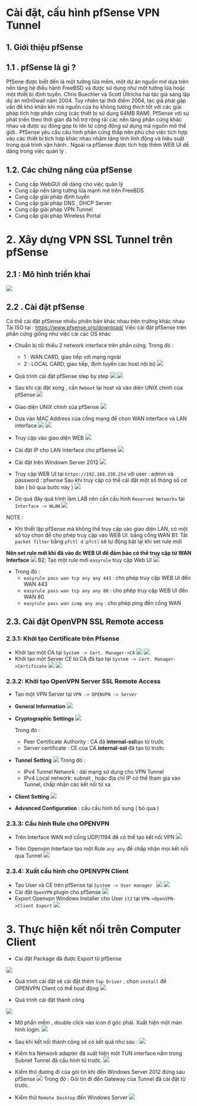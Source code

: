

# Cài đặt, cấu hình pfSense VPN Tunnel 


## 1. Giới thiệu pfSense

## 1.1 . pfSense là gì ?
PfSene được biết đến là một tường lửa mềm, một dự án nguồn mở dựa trên nền tảng hệ điều hành FreeBSD và được sử dụng như một tường lửa hoặc một thiết bị định tuyến. Chris Buechler và Scott Ullricha hai tác giả sáng lập dự án m0n0wall năm 2004. Tuy nhiên tại thời điểm 2004, tác giả phải gặp vấn đề khó khăn khi mã nguồn của họ không tương thích tốt với các giải pháp tích hợp phần cứng (các thiết bị sử dụng 64MB RAM). PfSense với sự phát triển theo thời gian đã hỗ trợ rộng rãi các nền tảng phần cứng khác nhau và được sự đóng góp to lớn từ cộng động sử dụng mã nguồn mở thế giới.. PfSense yêu cầu cấu hình phần cứng thấp nên phù cho việc tích hợp vào các thiết bị tích hợp khác nhau nhằm tăng tính linh động và hiệu suất trong quá trình vận hành.. Ngoài ra pfSense được tích hợp thêm WEB UI dễ dàng trong việc quản lý .

## 1.2. Các chứng năng của pfSense
- Cung cấp WebGUI dễ dàng cho việc quản lý
- Cung cấp nền tảng tường lửa mạnh mẽ trên FreeBDS
- Cung cấp giải pháp định tuyến 
- Cung cấp giải pháp DNS , DHCP Server
- Cung cấp giải pháp VPN Tunnel
- Cung cấp giải pháp Wireless Portal


# 2. Xây dựng VPN SSL Tunnel trên pfSense

## 2.1 : Mô hình triển khai
![](https://i.imgur.com/sQMW2AP.png)

## 2.2 . Cài đặt pfSense 

Có thể cài đặt pfSense nhiều phiên bản khác nhau trên trường khác nhau 
Tải ISO tại : https://www.pfsense.org/download/
Việc cài đặt pfSense trên phần cứng giống như việc cài các OS khác

- Chuẩn bị tối thiểu 2 network interface trên phần cứng. 
Trong đó :
	- 1 : WAN CARD, giao tiếp với mạng ngoài
	- 2 : LOCAL CARD, giao tiếp, định tuyến các host nội bộ
![](https://i.imgur.com/wF4Cqy2.png)

- Quá trình cài đặt pfSense step by step
![](https://i.imgur.com/wot5i4C.png)
![](https://i.imgur.com/mOqy6BX.png)

- Sau khi cài đặt xong , cần `Reboot` lại host và vào diện UNIX chính của pfSense
![](https://i.imgur.com/jpvK9zC.png)

- Giao diện UNIX chỉnh sủa pfSense
![](https://i.imgur.com/Efj27f2.png)

- Dựa vào MAC Address của cổng mạng để chọn WAN interface và LAN interface 
![](https://i.imgur.com/VszWDU2.png)
![](https://i.imgur.com/hIRHE4l.png)

- Truy cập vào giao diện WEB
![](https://i.imgur.com/1lqpjjf.png)

- Cài đặt IP cho LAN Interface cho pfSense
![](https://i.imgur.com/oR4yxQ4.png)
- Cài đặt trên Windown Server 2012
![](https://i.imgur.com/V5T9bBe.png)
- Truy cập WEB UI tại `https://192.168.230.254` với user : admin và password : pfsense 
Sau khi truy cập có thể cài đặt một số thông số cơ bản ( bỏ qua bước này )
![](https://i.imgur.com/9TMR4bN.png)

- Do quá đây quá trình làm LAB nên cần cấu hình `Reserved Networks` tại `Interface -> WLAN`
![](https://i.imgur.com/xndRyfS.png)

NOTE : 
- Khi thiết lập pfSense mà không thể truy cập vào giao diện LAN, có một số tùy chọn để cho phép truy cập vào WEB UI. bằng cổng WAN
B1: Tắt `packet filter` bằng `pfctl d` :`pfctl` sẽ tự động bật lại khi set rule mới 

**Nên set rule mới khi đã vào đc WEB UI để đảm bảo có thể truy cập từ WAN Interface**
![](https://i.imgur.com/agxOL97.png)
B2; Tạo một rule mới `easyrule` truy cập Web UI
![](https://i.imgur.com/rob8par.png)
- Trong đó :
	- `easyrule pass wan tcp any any 443` : cho phép truy cập WEB UI đến WAN 443
	- `easyrule pass wan tcp any any 80` : cho phép truy cập WEB UI đến WAN 80
	- `easyrule pass wan icmp any any` : cho phép ping đến cổng WAN

## 2.3. Cài đặt OpenVPN SSL Remote access

### 2.3.1:  Khởi tạo Certificate trên Pfsense

- Khởi tạo một CA tại `System -> Cert. Manager->CA`
![](https://i.imgur.com/TRvV4Q9.png)
![](https://i.imgur.com/PWyn9BI.png)
- Khởi tạo một Server CE từ CA đã tạo  tại `System -> Cert. Manager->Certificate`
![](https://i.imgur.com/mKFhsLj.png)
![](https://i.imgur.com/GnuR0FN.png)

### 2.3.2: Khởi tạo OpenVPN Server SSL Remote Access
- Tạo một VPN Server tại `VPN -> OPENVPN -> Server `

- **General Information**
![](https://i.imgur.com/i0kmOHs.png)
- **Cryptographic Settings**
![](https://i.imgur.com/ubJ8rFw.png)

	Trong đó  :
	- Peer Certificate Authority : CA đã  **internal-ssl**tạo từ trước
	- Server certificate : CE của CA **internal-ssl** đã tạo từ trước 
- **Tunnel Setting**
![](https://i.imgur.com/VBN00uK.png)
	Trong đó : 
	- IPv4 Tunnel Network : dải  mạng  sử dụng cho VPN Tunnel
	- IPv4 Local network: subnet , hoặc địa chỉ IP có thể tham gia vào Tunnel, chấp nhận các kết nối từ xa
- **Client Setting**
![](https://i.imgur.com/AegF1xH.png)

- **Advanced Configuration** : cấu cấu hình bổ sung ( bỏ qua ) 


### 2.3.3: Cấu hình Rule cho OPENVPN

- Trên Interface WAN mở cổng UDP/1194 để có thể tạo kết nối VPN 
![](https://i.imgur.com/Ph57mJu.png)

- Trên Openvpn Interface tạo một Rule `any any` để chấp nhận mọi kết nối qua Tunnel
![](https://i.imgur.com/lIFMK11.png)
### 2.3.4: Xuất cấu hình cho OPENVPN Client

- Tạo User và CE trên pfSense tại `System -> User manager `
![](https://i.imgur.com/8rcSbAl.png)
![](https://i.imgur.com/XuL6UgN.png)
- Cài đặt `OpenVPN` plugin cho pfSense
![](https://i.imgur.com/BcdtxMH.png)
- Export Openvpn Windows Installer cho User `it2` tại `VPN->OpenVPN->Client Export`
![](https://i.imgur.com/tDkj5Ie.png)

# 3. Thực hiện kết nối trên Computer Client


- Cài đặt Package đã được Export từ pfSense

![](https://i.imgur.com/dUabpIX.png)

- Quá trình cài đặt sẽ cài đặt thêm `Tap Driver` , chọn `install` để OPENVPN Client có thể họat động
![](https://i.imgur.com/z4iXAco.png)

- Quá trình cài đặt thành công

![](https://i.imgur.com/x0agRaG.png)

- Mở phần mềm , double click vào icon ở góc phải. Xuất hiện một màn hình login. 
![](https://i.imgur.com/gOmzagD.png)

- Sau khi kết nối thành công sẽ có kết quả như sau :
![](https://i.imgur.com/9ZN9EZF.png)

- Kiểm tra Network adapter
đã xuất hiện một TUN interface nắm trong Subnet Tunnel đã cấu hình từ trước.
![](https://i.imgur.com/NaAslAg.png)

- Kiểm thử đương đi của gói tin khi đến Windows Server 2012 đứng sau pfSense
![](https://i.imgur.com/UNpejA3.png)
Trong đó : Gói tin đi đến Gateway của Tunnel đã cài đặt từ trước. 

- Kiểm thử `Remote Desktop`  đến Windows Server 
![](https://i.imgur.com/VogEBK4.png)
